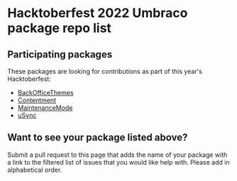 # Hacktoberfest 2022 Umbraco package repo list

## Participating packages

These packages are looking for contributions as part of this year's Hacktoberfest:

- [BackOfficeThemes](https://github.com/KevinJump/Our.Umbraco.BackOfficeThemes)
- [Contentment](https://github.com/leekelleher/umbraco-contentment/issues?q=is%3Aissue+is%3Aopen+label%3A%22help+wanted%22)
- [MaintenanceMode](https://github.com/KevinJump/Our.Umbraco.MaintenanceMode)
- [uSync](https://github.com/KevinJump/uSync/issues?q=is%3Aissue+is%3Aopen+label%3A%22help+wanted%22)


## Want to see your package listed above?

Submit a pull request to this page that adds the name of your package with a link to the filtered list of issues that you would like help with. Please add in alphabetical order.
